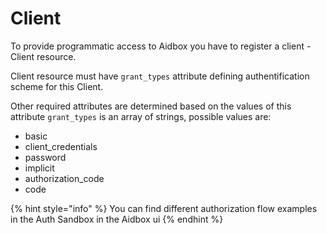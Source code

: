 # Client

To provide programmatic access to Aidbox you have to register a client - Client resource.

Client resource must have `grant_types` attribute defining authentification scheme for this Client.

Other required attributes are determined based on the values of this attribute `grant_types` is an array of strings, possible values are:

* basic
* client\_credentials
* password
* implicit
* authorization\_code
* code

{% hint style="info" %}
You can find different authorization flow examples in the Auth Sandbox in the Aidbox ui
{% endhint %}


